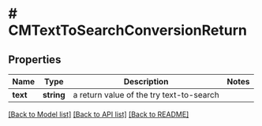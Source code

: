 # # CMTextToSearchConversionReturn

## Properties

Name | Type | Description | Notes
------------ | ------------- | ------------- | -------------
**text** | **string** | a return value of the try text-to-search |

[[Back to Model list]](../../README.md#models) [[Back to API list]](../../README.md#endpoints) [[Back to README]](../../README.md)
